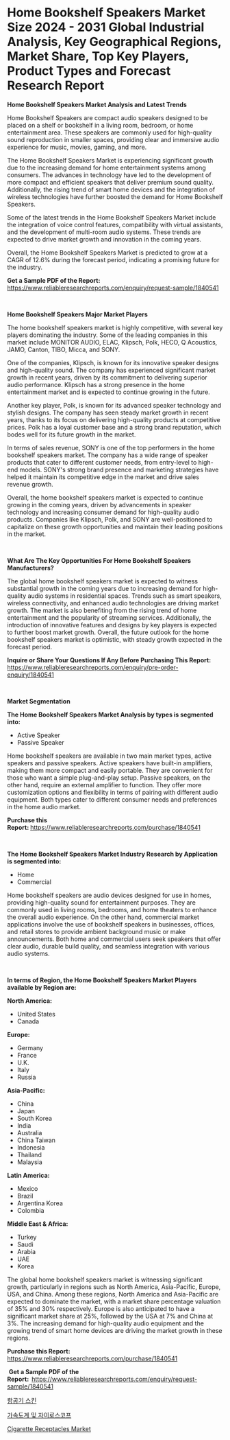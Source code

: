 <p><h1>Home Bookshelf Speakers Market Size 2024 - 2031 Global Industrial Analysis, Key Geographical Regions, Market Share, Top Key Players, Product Types and Forecast Research Report</h1></p><p><strong>Home Bookshelf Speakers Market Analysis and Latest Trends</strong></p>
<p><p>Home Bookshelf Speakers are compact audio speakers designed to be placed on a shelf or bookshelf in a living room, bedroom, or home entertainment area. These speakers are commonly used for high-quality sound reproduction in smaller spaces, providing clear and immersive audio experience for music, movies, gaming, and more.</p><p>The Home Bookshelf Speakers Market is experiencing significant growth due to the increasing demand for home entertainment systems among consumers. The advances in technology have led to the development of more compact and efficient speakers that deliver premium sound quality. Additionally, the rising trend of smart home devices and the integration of wireless technologies have further boosted the demand for Home Bookshelf Speakers.</p><p>Some of the latest trends in the Home Bookshelf Speakers Market include the integration of voice control features, compatibility with virtual assistants, and the development of multi-room audio systems. These trends are expected to drive market growth and innovation in the coming years.</p><p>Overall, the Home Bookshelf Speakers Market is predicted to grow at a CAGR of 12.6% during the forecast period, indicating a promising future for the industry.</p></p>
<p><strong>Get a Sample PDF of the Report:&nbsp;</strong> <a href="https://www.reliableresearchreports.com/enquiry/request-sample/1840541">https://www.reliableresearchreports.com/enquiry/request-sample/1840541</a></p>
<p>&nbsp;</p>
<p><strong>Home Bookshelf Speakers Major Market Players</strong></p>
<p><p>The home bookshelf speakers market is highly competitive, with several key players dominating the industry. Some of the leading companies in this market include MONITOR AUDIO, ELAC, Klipsch, Polk, HECO, Q Acoustics, JAMO, Canton, TIBO, Micca, and SONY.</p><p>One of the companies, Klipsch, is known for its innovative speaker designs and high-quality sound. The company has experienced significant market growth in recent years, driven by its commitment to delivering superior audio performance. Klipsch has a strong presence in the home entertainment market and is expected to continue growing in the future.</p><p>Another key player, Polk, is known for its advanced speaker technology and stylish designs. The company has seen steady market growth in recent years, thanks to its focus on delivering high-quality products at competitive prices. Polk has a loyal customer base and a strong brand reputation, which bodes well for its future growth in the market.</p><p>In terms of sales revenue, SONY is one of the top performers in the home bookshelf speakers market. The company has a wide range of speaker products that cater to different customer needs, from entry-level to high-end models. SONY's strong brand presence and marketing strategies have helped it maintain its competitive edge in the market and drive sales revenue growth.</p><p>Overall, the home bookshelf speakers market is expected to continue growing in the coming years, driven by advancements in speaker technology and increasing consumer demand for high-quality audio products. Companies like Klipsch, Polk, and SONY are well-positioned to capitalize on these growth opportunities and maintain their leading positions in the market.</p></p>
<p>&nbsp;</p>
<p><strong>What Are The Key Opportunities For Home Bookshelf Speakers Manufacturers?</strong></p>
<p><p>The global home bookshelf speakers market is expected to witness substantial growth in the coming years due to increasing demand for high-quality audio systems in residential spaces. Trends such as smart speakers, wireless connectivity, and enhanced audio technologies are driving market growth. The market is also benefiting from the rising trend of home entertainment and the popularity of streaming services. Additionally, the introduction of innovative features and designs by key players is expected to further boost market growth. Overall, the future outlook for the home bookshelf speakers market is optimistic, with steady growth expected in the forecast period.</p></p>
<p><strong>Inquire or Share Your Questions If Any Before Purchasing This Report:</strong> <a href="https://www.reliableresearchreports.com/enquiry/pre-order-enquiry/1840541">https://www.reliableresearchreports.com/enquiry/pre-order-enquiry/1840541</a></p>
<p>&nbsp;</p>
<p><strong>Market Segmentation</strong></p>
<p><strong>The Home Bookshelf Speakers Market Analysis by types is segmented into:</strong></p>
<p><ul><li>Active Speaker</li><li>Passive Speaker</li></ul></p>
<p><p>Home bookshelf speakers are available in two main market types, active speakers and passive speakers. Active speakers have built-in amplifiers, making them more compact and easily portable. They are convenient for those who want a simple plug-and-play setup. Passive speakers, on the other hand, require an external amplifier to function. They offer more customization options and flexibility in terms of pairing with different audio equipment. Both types cater to different consumer needs and preferences in the home audio market.</p></p>
<p><strong>Purchase this Report:&nbsp;</strong><a href="https://www.reliableresearchreports.com/purchase/1840541">https://www.reliableresearchreports.com/purchase/1840541</a></p>
<p>&nbsp;</p>
<p><strong>The Home Bookshelf Speakers Market Industry Research by Application is segmented into:</strong></p>
<p><ul><li>Home</li><li>Commercial</li></ul></p>
<p><p>Home bookshelf speakers are audio devices designed for use in homes, providing high-quality sound for entertainment purposes. They are commonly used in living rooms, bedrooms, and home theaters to enhance the overall audio experience. On the other hand, commercial market applications involve the use of bookshelf speakers in businesses, offices, and retail stores to provide ambient background music or make announcements. Both home and commercial users seek speakers that offer clear audio, durable build quality, and seamless integration with various audio systems.</p></p>
<p>&nbsp;</p>
<p><strong>In terms of Region, the Home Bookshelf Speakers Market Players available by Region are:</strong></p>
<p>
    <p> <strong> North America: </strong>
        <ul>
            <li>United States</li>
            <li>Canada</li>
        </ul>
        </p> 
    <p> <strong> Europe: </strong>
        <ul>
            <li>Germany</li>
            <li>France</li>
            <li>U.K.</li>
            <li>Italy</li>
            <li>Russia</li>
        </ul>
        </p> 
    <p> <strong> Asia-Pacific: </strong>
        <ul>
            <li>China</li>
            <li>Japan</li>
            <li>South Korea</li>
            <li>India</li>
            <li>Australia</li>
            <li>China Taiwan</li>
            <li>Indonesia</li>
            <li>Thailand</li>
            <li>Malaysia</li>
        </ul>
        </p> 
    <p> <strong> Latin America: </strong>
        <ul>
            <li>Mexico</li>
            <li>Brazil</li>
            <li>Argentina Korea</li>
            <li>Colombia</li>
        </ul>
        </p> 
    <p> <strong> Middle East & Africa: </strong>
        <ul>
            <li>Turkey</li>
            <li>Saudi</li>
            <li>Arabia</li>
            <li>UAE</li>
            <li>Korea</li>
        </ul>
    </p>
    </p>
<p><p>The global home bookshelf speakers market is witnessing significant growth, particularly in regions such as North America, Asia-Pacific, Europe, USA, and China. Among these regions, North America and Asia-Pacific are expected to dominate the market, with a market share percentage valuation of 35% and 30% respectively. Europe is also anticipated to have a significant market share at 25%, followed by the USA at 7% and China at 3%. The increasing demand for high-quality audio equipment and the growing trend of smart home devices are driving the market growth in these regions.</p></p>
<p><strong>Purchase this Report: </strong><a href="https://www.reliableresearchreports.com/purchase/1840541">https://www.reliableresearchreports.com/purchase/1840541</a></p>
<p>&nbsp;<strong>Get a Sample PDF of the Report:&nbsp;&nbsp;</strong><a href="https://www.reliableresearchreports.com/enquiry/request-sample/1840541">https://www.reliableresearchreports.com/enquiry/request-sample/1840541</a></p>
<p><strong></strong></p>
<p><p><a href="https://github.com/lzuwsfreyoq70/Market-Research-Report-List-1/blob/main/99910835431.md">항공기 스킨</a></p><p><a href="https://medium.com/@wallacecumfgmings567556/%EA%B0%80%EC%86%8D%EB%8F%84%EA%B3%84-%EB%B0%8F-%EC%9E%90%EC%9D%B4%EB%A1%9C%EC%8A%A4%EC%BD%94%ED%94%84-%EC%8B%9C%EC%9E%A5-%EC%A7%80%ED%91%9C-%ED%95%B4%EB%8F%85-%EC%8B%9C%EC%9E%A5-%EC%A0%90%EC%9C%A0%EC%9C%A8-%ED%8A%B8%EB%A0%8C%EB%93%9C-%EB%B0%8F-%EC%84%B1%EC%9E%A5-%ED%8C%A8%ED%84%B4-adaf18a2d543">가속도계 및 자이로스코프</a></p><p><a href="https://github.com/santosh758595/Market-Research-Report-List-3/blob/main/cigarette-receptacles-market.md">Cigarette Receptacles Market</a></p></p>